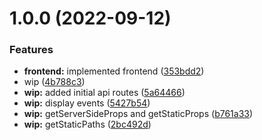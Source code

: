 # 1.0.0 (2022-09-12)


### Features

* **frontend:** implemented frontend ([353bdd2](https://github.com/paulAlexSerban/tpl--nextjs/commit/353bdd2029ce1a9ceaa29388f68e4fbe72fb62d8))
* wip ([4b788c3](https://github.com/paulAlexSerban/tpl--nextjs/commit/4b788c3e8dd23bac860c118d6fe39f28be1b2d4b))
* **wip:** added initial api routes ([5a64466](https://github.com/paulAlexSerban/tpl--nextjs/commit/5a644661c4306e3625b3c68a1c86179bcaaad8da))
* **wip:** display events ([5427b54](https://github.com/paulAlexSerban/tpl--nextjs/commit/5427b54175f3fb9fe32f950623229e83a93bec97))
* **wip:** getServerSideProps and getStaticProps ([b761a33](https://github.com/paulAlexSerban/tpl--nextjs/commit/b761a338b40794f20ceab0b217b45afff728a8d3))
* **wip:** getStaticPaths ([2bc492d](https://github.com/paulAlexSerban/tpl--nextjs/commit/2bc492d246cd53bb6f43a07f7e2394a33387adfd))
